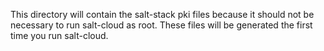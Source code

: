 This directory will contain the salt-stack pki files because it should not be necessary to run salt-cloud as root. These files will be generated the first time you run salt-cloud.
